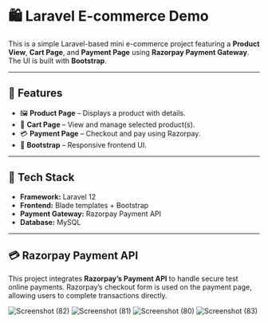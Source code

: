 # 🛍️ Laravel E-commerce Demo

This is a simple Laravel-based mini e-commerce project featuring a **Product View**, **Cart Page**, and **Payment Page** using **Razorpay Payment Gateway**. The UI is built with **Bootstrap**.

---

## 🚀 Features

- 🖼️ **Product Page** – Displays a product with details.
- 🛒 **Cart Page** – View and manage selected product(s).
- 💳 **Payment Page** – Checkout and pay using Razorpay.
- 🎨 **Bootstrap** – Responsive frontend UI.

---

## 🧰 Tech Stack

- **Framework:** Laravel 12
- **Frontend:** Blade templates + Bootstrap
- **Payment Gateway:** Razorpay Payment API
- **Database:** MySQL

---

## 💳 Razorpay Payment API

This project integrates **Razorpay’s Payment API** to handle secure test online payments. Razorpay’s checkout form is used on the payment page, allowing users to complete transactions directly.


![Screenshot (82)](https://github.com/user-attachments/assets/6c67630c-2a67-4c8c-8e04-21e23a827e73)
![Screenshot (81)](https://github.com/user-attachments/assets/2cf7ff32-06ac-4324-80dd-2f0c2f0d93e0)
![Screenshot (80)](https://github.com/user-attachments/assets/8b972869-f4ea-4662-9076-f6aacd5c934c)
![Screenshot (83)](https://github.com/user-attachments/assets/b2cf18e0-f3a6-4868-97f9-b39f3338718a)
